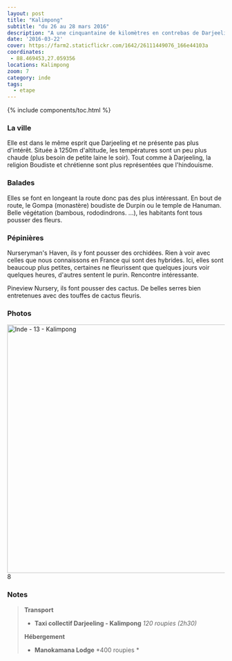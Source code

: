 ```yaml
---
layout: post
title: "Kalimpong"
subtitle: "du 26 au 28 mars 2016"
description: "A une cinquantaine de kilomètres en contrebas de Darjeeling, Kalimpong avec son climat sub-tropical est réputée pour son orthiculture, ça tombe bien, c'est la période de floraison"
date: '2016-03-22'
cover: https://farm2.staticflickr.com/1642/26111449076_166e44103a
coordinates:
 - 88.469453,27.059356
locations: Kalimpong
zoom: 7
category: inde
tags:
  - etape
---
```


{% include components/toc.html %}


### La ville

Elle est dans le même esprit que Darjeeling et ne présente pas plus d'intérêt. Située à 1250m d'altitude, les températures sont un peu plus chaude (plus besoin de petite laine le soir). Tout comme à Darjeeling, la religion Boudiste et chrétienne sont plus représentées que l'hindouisme.

### Balades 

Elles se font en longeant la route donc pas des plus intéressant. En bout de route, le Gompa (monastère) boudiste de Durpin ou le temple de Hanuman. Belle végétation (bambous, rododindrons. ...), les habitants font tous pousser des fleurs.

### Pépinières 

Nurseryman's Haven, ils y font pousser des orchidées. Rien à voir avec celles que nous connaissons en France qui sont des hybrides. Ici, elles sont beaucoup plus petites, certaines ne fleurissent que quelques jours voir quelques heures, d'autres sentent le purin. Rencontre intéressante.

Pineview Nursery, ils font pousser des cactus. De belles serres bien entretenues avec des touffes de cactus fleuris.


### Photos

<a data-flickr-embed="true"  href="https://www.flickr.com/photos/planitude/albums/72157666579003525" title="Inde - 13 - Kalimpong"><img src="https://farm2.staticflickr.com/1637/26044868672_5486efb526_b.jpg" width="1024" height="576" alt="Inde - 13 - Kalimpong"></a><script async src="//embedr.flickr.com/assets/client-code.js" charset="utf-8"></script>8


### Notes

>**Transport**
>
>- **Taxi collectif Darjeeling - Kalimpong** *120 roupies (2h30)*
>
>**Hébergement**
>
>- **Manokamana Lodge** *400 roupies *

